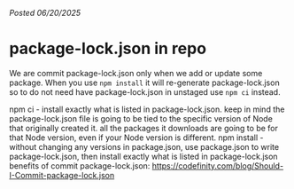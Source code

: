 *Posted 06/20/2025*

# package-lock.json in repo

We are commit package-lock.json only when we add or update some package.
When you use `npm install` it will re-generate package-lock.json so to do not need have package-lock.json in unstaged use `npm ci` instead.
 
npm ci - install exactly what is listed in package-lock.json.
keep in mind the package-lock.json file is going to be tied to the specific version of Node that originally created it. all the packages it downloads are going to be for that Node version, even if your Node version is different.
npm install - without changing any versions in package.json, use package.json to write package-lock.json, then install exactly what is listed in package-lock.json
benefits of commit package-lock.json: https://codefinity.com/blog/Should-I-Commit-package-lock.json